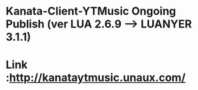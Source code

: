 # Kanata-Client-YTMusic Ongoing Publish (ver LUA 2.6.9 --> LUANYER 3.1.1)
# Link :http://kanataytmusic.unaux.com/
